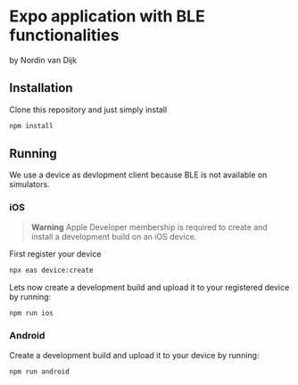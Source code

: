 # Expo application with BLE functionalities

by Nordin van Dijk

## Installation

Clone this repository and just simply install

```bash
npm install
```

## Running

We use a device as devlopment client because BLE is not available on simulators.

### iOS

> **Warning**
> Apple Developer membership is required to create and install a development build on an iOS device.

First register your device

```bash
npx eas device:create
```

Lets now create a development build and upload it to your registered device by running:

```bash
npm run ios
```

### Android

Create a development build and upload it to your device by running:

```bash
npm run android
```


